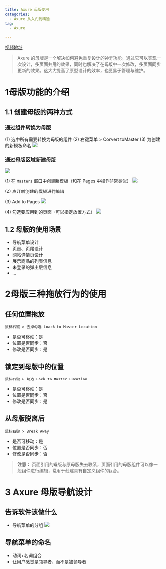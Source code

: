 ```yaml
---
title: Axure 母版使用
categories:
  - Axure 从入门到精通
tag:
  - Axure

---
```


[视频地址](http://www.jikexueyuan.com/course/1916.html)
> Axure 的母版是一个解决如何避免重复设计的神奇功能。通过它可以实现一次设计，多页面共用的效果，同时也解决了在母版中一次修改，多页面同步更新的效果。这大大提高了原型设计的效率，也更易于管理与维护。   

# 1母版功能的介绍
## 1.1 创建母版的两种方式

### 通过组件转换为母版
(1) 选中所有需要转换为母版的组件
(2) 右键菜单 > Convert toMaster
(3) 为创建的新模板命名
![](http://o7m5xjmtl.bkt.clouddn.com/EA5AC37E-EEB5-4430-A3B2-9C9D49779146.png)

### 通过母版区域新建母版
![](http://o7m5xjmtl.bkt.clouddn.com/8EB98CD1-426F-4BA1-B635-5E0F16CBA2A5.png)


(1) 在 `Masters` 窗口中创建新模板（和在 Pages 中操作非常类似）
![](http://o7m5xjmtl.bkt.clouddn.com/BF264530-5EBC-4381-A994-53BFF92730C8.png)

(2) 点开新创建的模板进行编辑

(3) Add to Pages
![](http://o7m5xjmtl.bkt.clouddn.com/3ED8F639-03CF-4B24-92C4-BF944E8CE382.png)

(4) 勾选要应用到的页面（可以指定放置方式）
![](http://o7m5xjmtl.bkt.clouddn.com/D5EAC58C-5BC0-4A52-922C-EFE3820EC6C3.png)

## 1.2 母版的使用场景
+ 导航菜单设计
+ 页首、页尾设计
+ 网站详情页设计
+ 展示商品的列表信息
+ 未登录的弹出层信息
+ …

# 2母版三种拖放行为的使用
## 任何位置拖放
`鼠标右键 > 去掉勾选 Loack to Master Location`

+ 是否可移动：是
+ 位置是否同步：否
+ 修改是否同步：是

## 锁定到母版中的位置
`鼠标右键 > 勾选 Lock to Master LOcation`

+ 是否可移动：是
+ 位置是否同步：否
+ 修改是否同步：是

## 从母版脱离后
`鼠标右键 > Break Away`

+ 是否可移动：是
+ 位置是否同步：否
+ 修改是否同步：否

> **注意：** 页面引用的母版与原母版失去联系，页面引用的母版组件可以像一般组件进行编辑，常用于创建具有自定义组件的组合。  

# 3 Axure 母版导航设计
## 告诉软件该做什么
+ 导航菜单的分组
![](http://o7m5xjmtl.bkt.clouddn.com/633DBE09-D153-4DCC-A18D-75759D87450F.png)

## 导航菜单的命名
+ 动词+名词组合
+ 让用户感觉是领导者，而不是被领导者